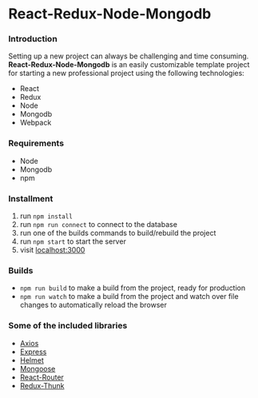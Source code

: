 # React-Redux-Node-Mongodb

### Introduction

Setting up a new project can always be challenging and time consuming. 
**React-Redux-Node-Mongodb** is an easily customizable template project for starting a new professional project using the following technologies:

 * React
 * Redux
 * Node
 * Mongodb
 * Webpack

### Requirements

* Node
* Mongodb
* npm

### Installment

1. run `npm install`
2. run `npm run connect` to connect to the database
3. run one of the builds commands to build/rebuild the project
4. run `npm start` to start the server
5. visit [localhost:3000](http://localhost:3000)

### Builds

* `npm run build` to make a build from the project, ready for production
* `npm run watch` to make a build from the project and watch over file changes to automatically reload the browser

### Some of the included libraries

* [Axios](https://github.com/axios/axios)
* [Express](https://github.com/expressjs/express)
* [Helmet](https://github.com/helmetjs/helmet)
* [Mongoose](https://github.com/Automattic/mongoose)
* [React-Router](https://github.com/ReactTraining/react-router)
* [Redux-Thunk](https://github.com/gaearon/redux-thunk)